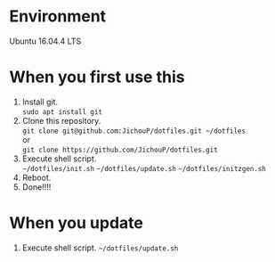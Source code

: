 # Environment
Ubuntu 16.04.4 LTS

# When you first use this
1. Install git.  
`sudo apt install git`
2. Clone this repository.  
`git clone git@github.com:JichouP/dotfiles.git ~/dotfiles`  
or  
`git clone https://github.com/JichouP/dotfiles.git`
3. Execute shell script.  
`~/dotfiles/init.sh`
`~/dotfiles/update.sh`
`~/dotfiles/initzgen.sh`
4. Reboot.
5. Done!!!!
# When you update
1. Execute shell script.
`~/dotfiles/update.sh`
